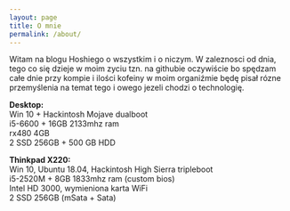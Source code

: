 ```yaml
---
layout: page
title: O mnie
permalink: /about/
---
```


Witam na blogu Hoshiego o wszystkim i o niczym.
W zaleznosci od dnia, tego co się dzieje w moim zyciu tzn. na githubie oczywiście
bo spędzam całe dnie przy kompie i ilości kofeiny w moim organiźmie będę pisał
rózne przemyślenia na temat tego i owego jezeli chodzi o technologię.

__Desktop:__  
Win 10 + Hackintosh Mojave dualboot  
i5-6600 + 16GB 2133mhz ram  
rx480 4GB  
2 SSD 256GB + 500 GB HDD

__Thinkpad X220:__  
Win 10, Ubuntu 18.04, Hackintosh High Sierra tripleboot  
i5-2520M + 8GB 1833mhz ram (custom bios)  
Intel HD 3000, wymieniona karta WiFi  
2 SSD 256GB (mSata + Sata)
